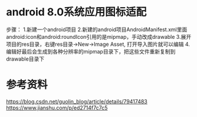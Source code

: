 # android 8.0系统应用图标适配
步骤：
1.新建一个android项目
2.新建的android项目AndroidManifest.xml里面android:icon和android:roundIcon引用的是mipmap，手动改成drawable
3.展开项目的res目录，右键res目录->New->Image Asset,  打开导入图片就可以编辑
4.编辑好最后会生成到各种分辨率的mipmap目录下，把这些文件重新复制到drawable目录下

# 参考资料
https://blog.csdn.net/guolin_blog/article/details/79417483
https://www.jianshu.com/p/ed2714f7c7c5



